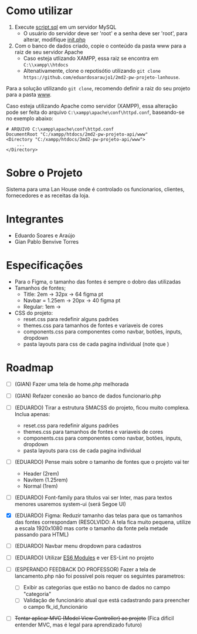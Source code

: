 # Como utilizar

1.  Execute [script.sql](project-data/banco-de-dados/script.sql) em um servidor MySQL
    -   O usuário do servidor deve ser 'root' e a senha deve ser 'root', para alterar, modifique [init.php](www/database/init.php)
2.  Com o banco de dados criado, copie o conteúdo da pasta www para a raiz de seu servidor Apache
    -   Caso esteja utlizando XAMPP, essa raiz se encontra em `C:\\xampp\\htdocs`
    -   Altenativamente, clone o repotisótio utilizando `git clone https://github.com/eduardosaraujo1/2md2-pw-projeto-lanhouse`.

Para a solução utilizando `git clone`, recomendo definir a raiz do seu projeto para a pasta [www](./www).

Caso esteja utilizando Apache como servidor (XAMPP), essa alteração pode ser feita do arquivo `C:\xampp\apache\conf\httpd.conf`, baseando-se no exemplo abaixo:

```
# ARQUIVO C:\xampp\apache\conf\httpd.conf
DocumentRoot "C:/xampp/htdocs/2md2-pw-projeto-api/www"
<Directory "C:/xampp/htdocs/2md2-pw-projeto-api/www">
    ...
</Directory>
```

# Sobre o Projeto

Sistema para uma Lan House onde é controlado os funcionarios, clientes, fornecedores e as receitas da loja.

# Integrantes

-   Eduardo Soares e Araújo
-   Gian Pablo Benvive Torres

# Especificações

-   Para o Figma, o tamanho das fontes é sempre o dobro das utilizadas
-   Tamanhos de fontes;
    -   Title: 2em -> 32px -> 64 figma pt
    -   Navbar = 1.25em -> 20px -> 40 figma pt
    -   Regular: 1em ->
-   CSS do projeto:
    -   reset.css para redefinir alguns padrões
    -   themes.css para tamanhos de fontes e variaveis de cores
    -   components.css para componentes como navbar, botões, inputs, dropdown
    -   pasta layouts para css de cada pagina individual (note que )

# Roadmap

-   [ ] (GIAN) Fazer uma tela de home.php melhorada
-   [ ] (GIAN) Refazer conexão ao banco de dados funcionario.php
-   [ ] (EDUARDO) Tirar a estrutura SMACSS do projeto, ficou muito complexa. Inclua apenas:
    -   reset.css para redefinir alguns padrões
    -   themes.css para tamanhos de fontes e variaveis de cores
    -   components.css para componentes como navbar, botões, inputs, dropdown
    -   pasta layouts para css de cada pagina individual
-   [ ] (EDUARDO) Pense mais sobre o tamanho de fontes que o projeto vai ter
    -   Header (2rem)
    -   Navitem (1.25rem)
    -   Normal (1rem)
-   [ ] (EDUARDO) Font-family para títulos vai ser Inter, mas para textos menores usaremos system-ui (será Segoe UI)
-   [x] (EDUARDO) Figma: Reduzir tamanho das telas para que os tamanhos das fontes correspondam (RESOLVIDO: A tela fica muito pequena, utilize a escala 1920x1080 mas corte o tamanho da fonte pela metade passando para HTML)
-   [ ] (EDUARDO) Navbar menu dropdown para cadastros
-   [ ] (EDUARDO) Utilizar [ES6 Modules](https://developer.mozilla.org/en-US/docs/Web/JavaScript/Guide/Modules) e ver ES-Lint no projeto
-   [ ] (ESPERANDO FEEDBACK DO PROFESSOR) Fazer a tela de lancamento.php não foi possível pois requer os seguintes parametros:

    -   [ ] Exibir as categorias que estão no banco de dados no campo "categoria"
    -   [ ] Validação de funcionário atual que está cadastrando para preencher o campo fk_id_funcionário

-   [ ] ~~Tentar aplicar MVC (Model View Controller) ao projeto~~ (Fica dificil entender MVC, mas é legal para aprendizado futuro)

